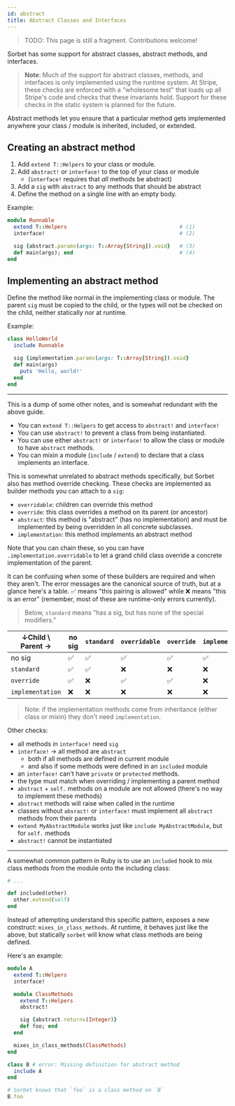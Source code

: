 ```yaml
---
id: abstract
title: Abstract Classes and Interfaces
---
```


> TODO: This page is still a fragment. Contributions welcome!

Sorbet has some support for abstract classes, abstract methods, and interfaces.

> **Note**: Much of the support for abstract classes, methods, and interfaces is
> only implemented using the runtime system. At Stripe, these checks are
> enforced with a "wholesome test" that loads up all Stripe's code and checks
> that these invariants hold. Support for these checks in the static system is
> planned for the future.

Abstract methods let you ensure that a particular method gets implemented
anywhere your class / module is inherited, included, or extended.

## Creating an abstract method

1.  Add `extend T::Helpers` to your class or module.
1.  Add `abstract!` or `interface!` to the top of your class or module
    - (`interface!` requires that *all* methods be abstract)
1.  Add a `sig` with `abstract` to any methods that should be abstract
1.  Define the method on a single line with an empty body.

Example:

```ruby
module Runnable
  extend T::Helpers                                    # (1)
  interface!                                           # (2)

  sig {abstract.params(args: T::Array[String]).void}   # (3)
  def main(args); end                                  # (4)
end
```

## Implementing an abstract method

Define the method like normal in the implementing class or module. The parent
`sig` must be copied to the child, or the types will not be checked on the
child, neither statically nor at runtime.

Example:

```ruby
class HelloWorld
  include Runnable

  sig {implementation.params(args: T::Array[String]).void}
  def main(args)
    puts 'Hello, world!'
  end
end
```

- - -

This is a dump of some other notes, and is somewhat redundant with the above guide.

<!-- TODO(jez) This doc violates our style-guide.md w.r.t. usage of "you". -->

- You can `extend T::Helpers` to get access to `abstract!` and `interface!`
- You can use `abstract!` to prevent a class from being instantiated.
- You can use either `abstract!` or `interface!` to allow the class or module to
  have `abstract` methods.
- You can mixin a module (`include` / `extend`) to declare that a class
  implements an interface.


<!-- TODO(jez) It's possible that some of these points about overrides belong in a different doc instead of here. -->

This is somewhat unrelated to abstract methods specifically, but Sorbet also has
method override checking. These checks are implemented as builder methods you
can attach to a `sig`:

- `overridable`: children can override this method
- `override`: this class overrides a method on its parent (or ancestor)
- `abstract`: this method is "abstract" (has no implementation) and must be
  implemented by being overridden in all concrete subclasses.
- `implementation`: this method implements an abstract method

Note that you can chain these, so you can have `.implementation.overridable` to
let a grand child class override a concrete implementation of the parent.

It can be confusing when some of these builders are required and when they
aren't. The error messages are the canonical source of truth, but at a glance
here's a table. ✅ means "this pairing is allowed" while ❌ means "this is an
error" (remember, most of these are runtime-only errors currently).

> Below, `standard` means "has a sig, but has none of the special modifiers."


| ↓Child \ Parent → | no sig | `standard` | `overridable` | `override` | `implementation` | `abstract` |
| ----------------- | ------ | ---------- | ------------- | ---------- | ---------------- | ---------- |
| no sig            | ✅     | ✅         | ✅            | ✅         | ✅               | ✅         |
| `standard`        | ✅     | ✅         | ❌            | ❌         | ❌               | ❌         |
| `override`        | ✅     | ❌         | ✅            | ✅         | ❌               | ❌         |
| `implementation`  | ❌     | ❌         | ❌            | ❌         | ❌               | ✅         |

> Note: if the implementation methods come from inheritance (either class or
> mixin) they don't need `implementation`.

Other checks:

- all methods in `interface!` need `sig`
- `interface!` → all method are `abstract`
  - both if all methods are defined in current module
  - and also if some methods were defined in an `included` module
- an `interface!` can't have `private` or `protected` methods.
- the type must match when overriding / implementing a parent method
- `abstract` +  `self.` methods on a module are not allowed (there's no way to
  implement these methods)
- `abstract` methods will raise when called in the runtime
- classes without `absract!` or `interface!` must implement all `abstract`
  methods from their parents
- `extend MyAbstractModule` works just like `include MyAbstractModule`, but for `self.` methods
- `abstract!` cannot be instantiated


- - -

<!-- TODO(jez) It's possible that mixes_in_class_methods belongs a different doc instead of here. -->

A somewhat common pattern in Ruby is to use an `included` hook to mix class
methods from the module onto the including class:

```ruby
# ...

def included(other)
  other.extend(self)
end
```

Instead of attempting understand this specific pattern, exposes a new construct:
`mixes_in_class_methods`. At runtime, it behaves just like the above, but
statically `sorbet` will know what class methods are being defined.

Here's an example:

```ruby
module A
  extend T::Helpers
  interface!

  module ClassMethods
    extend T::Helpers
    abstract!

    sig {abstract.returns(Integer)}
    def foo; end
  end

  mixes_in_class_methods(ClassMethods)
end

class B # error: Missing definition for abstract method
  include A
end

# Sorbet knows that `foo` is a class method on `B`
B.foo
```

